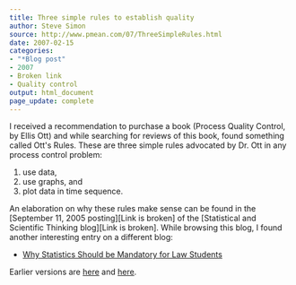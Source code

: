 ```yaml
---
title: Three simple rules to establish quality
author: Steve Simon
source: http://www.pmean.com/07/ThreeSimpleRules.html
date: 2007-02-15
categories:
- "*Blog post"
- 2007
- Broken link
- Quality control
output: html_document
page_update: complete
---
```


I received a recommendation to purchase a book (Process Quality Control, by Ellis Ott) and while searching for reviews of this book, found something called Ott's Rules. These are three simple rules advocated by Dr. Ott in any process control problem:

1.  use data,
2.  use graphs, and
3.  plot data in time sequence.

An elaboration on why these rules make sense can be found in the [September 11, 2005 posting][Link is broken] of the [Statistical and Scientific Thinking blog][Link is broken]. While browsing this blog, I found another interesting entry on a different blog:

+ [Why Statistics Should be Mandatory for Law Students][pra1]
    
Earlier versions are [here][sim1] and [here][sim2].

[sim1]: http://www.pmean.com/07/ThreeSimpleRules.html
[sim2]: http://new.pmean.com/three-simple-rules/

[pra1]: http://prawfsblawg.blogs.com/prawfsblawg/2006/05/why_statistics__1.html
